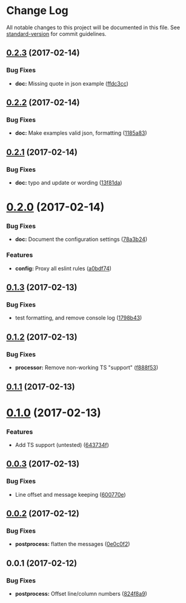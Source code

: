 # Change Log

All notable changes to this project will be documented in this file. See [standard-version](https://github.com/conventional-changelog/standard-version) for commit guidelines.

<a name="0.2.3"></a>
## [0.2.3](https://github.com/knownasilya/eslint-plugin-doc-code-blocks/compare/v0.2.2...v0.2.3) (2017-02-14)


### Bug Fixes

* **doc:** Missing quote in json example ([ffdc3cc](https://github.com/knownasilya/eslint-plugin-doc-code-blocks/commit/ffdc3cc))



<a name="0.2.2"></a>
## [0.2.2](https://github.com/knownasilya/eslint-plugin-doc-code-blocks/compare/v0.2.1...v0.2.2) (2017-02-14)


### Bug Fixes

* **doc:** Make examples valid json, formatting ([1185a83](https://github.com/knownasilya/eslint-plugin-doc-code-blocks/commit/1185a83))



<a name="0.2.1"></a>
## [0.2.1](https://github.com/knownasilya/eslint-plugin-doc-code-blocks/compare/v0.2.0...v0.2.1) (2017-02-14)


### Bug Fixes

* **doc:** typo and update or wording ([13f81da](https://github.com/knownasilya/eslint-plugin-doc-code-blocks/commit/13f81da))



<a name="0.2.0"></a>
# [0.2.0](https://github.com/knownasilya/eslint-plugin-doc-code-blocks/compare/v0.1.3...v0.2.0) (2017-02-14)


### Bug Fixes

* **doc:** Document the configuration settings ([78a3b24](https://github.com/knownasilya/eslint-plugin-doc-code-blocks/commit/78a3b24))


### Features

* **config:** Proxy all eslint rules ([a0bdf74](https://github.com/knownasilya/eslint-plugin-doc-code-blocks/commit/a0bdf74))



<a name="0.1.3"></a>
## [0.1.3](https://github.com/knownasilya/eslint-plugin-doc-code-blocks/compare/v0.1.2...v0.1.3) (2017-02-13)


### Bug Fixes

* test formatting, and remove console log ([1798b43](https://github.com/knownasilya/eslint-plugin-doc-code-blocks/commit/1798b43))



<a name="0.1.2"></a>
## [0.1.2](https://github.com/knownasilya/eslint-plugin-doc-code-blocks/compare/v0.1.1...v0.1.2) (2017-02-13)


### Bug Fixes

* **processor:** Remove non-working TS "support" ([f888f53](https://github.com/knownasilya/eslint-plugin-doc-code-blocks/commit/f888f53))



<a name="0.1.1"></a>
## [0.1.1](https://github.com/knownasilya/eslint-plugin-doc-code-blocks/compare/v0.1.0...v0.1.1) (2017-02-13)



<a name="0.1.0"></a>
# [0.1.0](https://github.com/knownasilya/eslint-plugin-doc-code-blocks/compare/v0.0.3...v0.1.0) (2017-02-13)


### Features

* Add TS support (untested) ([643734f](https://github.com/knownasilya/eslint-plugin-doc-code-blocks/commit/643734f))



<a name="0.0.3"></a>
## [0.0.3](https://github.com/knownasilya/eslint-plugin-doc-code-blocks/compare/v0.0.2...v0.0.3) (2017-02-13)


### Bug Fixes

* Line offset and message keeping ([600770e](https://github.com/knownasilya/eslint-plugin-doc-code-blocks/commit/600770e))



<a name="0.0.2"></a>
## [0.0.2](https://github.com/knownasilya/eslint-plugin-doc-code-blocks/compare/v0.0.1...v0.0.2) (2017-02-12)


### Bug Fixes

* **postprocess:** flatten the messages ([0e0c0f2](https://github.com/knownasilya/eslint-plugin-doc-code-blocks/commit/0e0c0f2))



<a name="0.0.1"></a>
## 0.0.1 (2017-02-12)


### Bug Fixes

* **postprocess:** Offset line/column numbers ([824f8a9](https://github.com/knownasilya/eslint-plugin-doc-code-blocks/commit/824f8a9))
